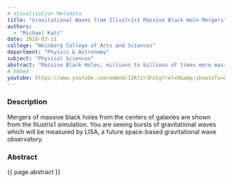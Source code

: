 ```yaml
---
# Visualization Metadata
title: "Gravitational Waves from Illustris1 Massive Black Hole Mergers"
authors:
  - "Michael Katz"
date: 2018-03-11
college: "Weinberg College of Arts and Sciences"
department: "Physics & Astronomy"
subject: "Physical Sciences"
abstract: "Massive Black Holes, millions to billions of times more massive than our sun, exist in the centers of most galaxies. However, the formation and evolution of these objects through accretion of gas and mergers with other black holes is still a great mystery. LISA, a future space-based gravitational wave detector, will illuminate this process dating back to early times in the universe by measuring gravitational waves (GW) from mergers of these black holes. This visualization captures these processes over time by showing bursts of GWs from the merger events in the Illustris1 large-scale cosmological simulation (Sijacki et al 2015). The animation illuminates the spatial, temporal, and amplitude distributions of the mergers in the simulation."
# Embed
youtube: https://www.youtube.com/embed/12Kt2r3FxCg?rel=0&amp;showinfo=0
---
```

### Description
Mergers of massive black holes from the centers of galaxies are shown from the Illustris1 simulation. You are seeing bursts of gravitational waves which will be measured by LISA, a future space-based gravitational wave observatory.

### Abstract
{{ page.abstract }}
